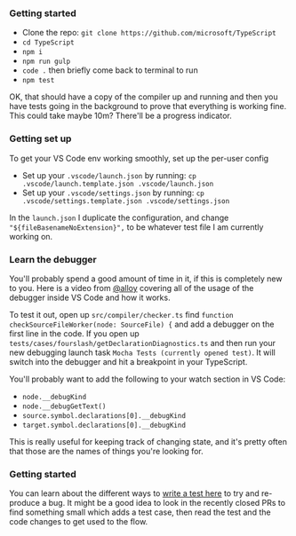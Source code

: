 ### Getting started

- Clone the repo: `git clone https://github.com/microsoft/TypeScript`
- `cd TypeScript`
- `npm i`
- `npm run gulp`
- `code .` then briefly come back to terminal to run
- `npm test`

OK, that should have a copy of the compiler up and running and then you have tests going in the background to
prove that everything is working fine. This could take maybe 10m? There'll be a progress indicator.

### Getting set up

To get your VS Code env working smoothly, set up the per-user config

- Set up your `.vscode/launch.json` by running: `cp .vscode/launch.template.json .vscode/launch.json`
- Set up your `.vscode/settings.json` by running: `cp .vscode/settings.template.json .vscode/settings.json`

In the `launch.json` I duplicate the configuration, and change `"${fileBasenameNoExtension}",` to be whatever test
file I am currently working on.

### Learn the debugger

You'll probably spend a good amount of time in it, if this is completely new to you. Here is a video from
[@alloy](https://github.com/alloy) covering all of the usage of the debugger inside VS Code and how it works.

To test it out, open up `src/compiler/checker.ts` find `function checkSourceFileWorker(node: SourceFile) {` and
add a debugger on the first line in the code. If you open up `tests/cases/fourslash/getDeclarationDiagnostics.ts`
and then run your new debugging launch task `Mocha Tests (currently opened test)`. It will switch into the
debugger and hit a breakpoint in your TypeScript.

You'll probably want to add the following to your watch section in VS Code:

- `node.__debugKind`
- `node.__debugGetText()`
- `source.symbol.declarations[0].__debugKind`
- `target.symbol.declarations[0].__debugKind`

This is really useful for keeping track of changing state, and it's pretty often that those are the names of
things you're looking for.

### Getting started

You can learn about the different ways to [write a test here](./systems/testing) to try and re-produce a bug. It
might be a good idea to look in the recently closed PRs to find something small which adds a test case, then read
the test and the code changes to get used to the flow.
